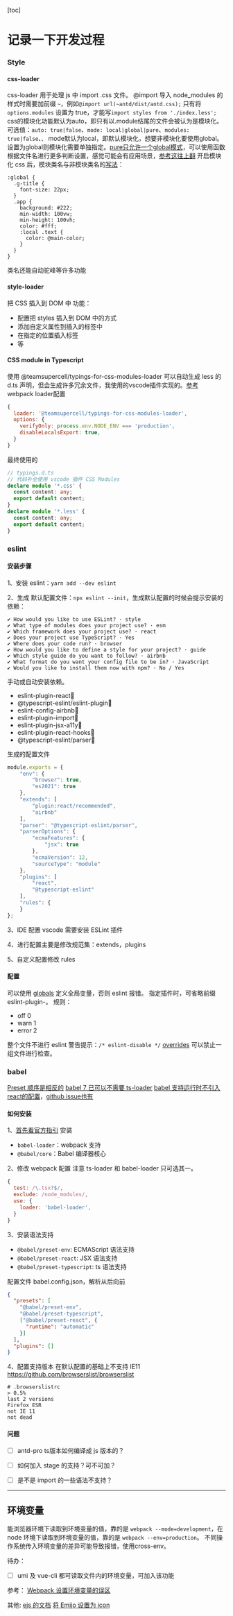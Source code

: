 [toc]

# 记录一下开发过程

### Style
#### css-loader
css-loader 用于处理 js 中 import .css 文件。
@import 导入 node_modules 的样式时需要加前缀 `~`，例如`@import url(~antd/dist/antd.css);`
只有将 `options.modules` 设置为 true，才能写`import styles from './index.less';`
css的模块化功能默认为auto，即只有以.module结尾的文件会被认为是模块化。
可选值：`auto: true|false`、`mode: local|global|pure`、`modules: true|false`、``、``
mode默认为local，即默认模块化，想要非模块化要使用global。设置为global则模块化需要单独指定。[pure只允许一个global模式](https://github.com/webpack-contrib/css-loader/issues/985)，可以使用函数根据文件名进行更多判断设置，感觉可能会有应用场景，[参考这往上翻](https://webpack.docschina.org/loaders/css-loader/#localidentname)
开启模块化 css 后，模块类名与非模块类名的[写法](https://webpack.docschina.org/loaders/css-loader/#modules)：
```less
:global {
  .g-title {
    font-size: 22px;
  }
  .app {
    background: #222;
    min-width: 100vw;
    min-height: 100vh;
    color: #fff;
    :local .text {
      color: @main-color;
    }
  }
} 
```

类名还能自动驼峰等许多功能

#### style-loader
把 CSS 插入到 DOM 中
功能：
- 配置把 styles 插入到 DOM 中的方式
- 添加自定义属性到插入的标签中
- 在指定的位置插入标签
- 等

#### CSS module in Typescript
使用 @teamsupercell/typings-for-css-modules-loader 可以自动生成 less 的 d.ts 声明，但会生成许多冗余文件，我使用的vscode插件实现的。[参考](https://juejin.cn/post/6844903560056930311)
webpack loader配置
```javascript
{
  loader: '@teamsupercell/typings-for-css-modules-loader',
  options: {
    verifyOnly: process.env.NODE_ENV === 'production',
    disableLocalsExport: true,
  }
}
```
最终使用的
```typescript
// typings.d.ts
// 代码补全使用 vscode 插件 CSS Modules
declare module '*.css' {
  const content: any;
  export default content;
}
declare module '*.less' {
  const content: any;
  export default content;
}
```

### eslint

#### 安装步骤
1、安装 eslint：`yarn add --dev eslint`

2、生成 默认配置文件：`npx eslint --init`，生成默认配置的时候会提示安装的依赖： 
```
✔ How would you like to use ESLint? · style
✔ What type of modules does your project use? · esm
✔ Which framework does your project use? · react
✔ Does your project use TypeScript? · Yes
✔ Where does your code run? · browser
✔ How would you like to define a style for your project? · guide
✔ Which style guide do you want to follow? · airbnb
✔ What format do you want your config file to be in? · JavaScript
✔ Would you like to install them now with npm? · No / Yes
```

手动或自动安装依赖。
- eslint-plugin-react📌
- @typescript-eslint/eslint-plugin📌
- eslint-config-airbnb📌
- eslint-plugin-import📌
- eslint-plugin-jsx-a11y📌
- eslint-plugin-react-hooks📌
- @typescript-eslint/parser📌

生成的配置文件
```javascript
module.exports = {
    "env": {
        "browser": true,
        "es2021": true
    },
    "extends": [
        "plugin:react/recommended",
        "airbnb"
    ],
    "parser": "@typescript-eslint/parser",
    "parserOptions": {
        "ecmaFeatures": {
            "jsx": true
        },
        "ecmaVersion": 12,
        "sourceType": "module"
    },
    "plugins": [
        "react",
        "@typescript-eslint"
    ],
    "rules": {
    }
};
```

3、IDE 配置 vscode 需要安装 ESLint 插件

4、进行配置主要是修改规范集：extends，plugins

5、自定义配置修改 rules

#### 配置
可以使用 [globals](https://cn.eslint.org/docs/user-guide/configuring#specifying-globals) 定义全局变量，否则 eslint 报错。
指定插件时，可省略前缀 eslint-plugin-。
规则：
- off 0
- warn 1
- error 2

整个文件不进行 eslint 警告提示：`/* eslint-disable */`
[overrides](https://cn.eslint.org/docs/user-guide/configuring#disabling-rules-only-for-a-group-of-files) 可以禁止一组文件进行检查。

### babel
[Preset 顺序是相反的](https://babel.docschina.org/docs/en/presets/#preset-%E9%A1%BA%E5%BA%8F)
[babel 7 已可以不需要 ts-loader](https://stackoverflow.com/a/52323181/10422553)
[babel 支持运行时不引入react的配置](https://zh-hans.reactjs.org/blog/2020/09/22/introducing-the-new-jsx-transform.html#manual-babel-setup)，[github issue也有](https://github.com/gatsbyjs/gatsby/issues/28657)

#### 如何安装
1、[首先看官方指引](https://babeljs.io/setup)
安装
- `babel-loader`：webpack 支持
- `@babel/core`：Babel 编译器核心

2、修改 webpack 配置
注意 ts-loader 和 babel-loader 只可选其一。
```javascript
{
  test: /\.tsx?$/,
  exclude: /node_modules/,
  use: {
    loader: 'babel-loader',
  }
}
```

3、安装语法支持
- `@babel/preset-env`: ECMAScript 语法支持
- `@babel/preset-react`: JSX 语法支持
- `@babel/preset-typescript`: ts 语法支持

配置文件
babel.config.json，解析从后向前
```json
{
  "presets": [
    "@babel/preset-env",
    "@babel/preset-typescript",
    ["@babel/preset-react", {
      "runtime": "automatic"
    }]
  ],
  "plugins": []
}
```

4、配置支持版本
在默认配置的基础上不支持 IE11
https://github.com/browserslist/browserslist

```
# .browserslistrc
> 0.5%
last 2 versions
Firefox ESR
not IE 11
not dead
```

#### 问题
- [ ] antd-pro ts版本如何编译成 js 版本的？
- [ ] 如何加入 stage 的支持？可不可加？
- [ ] 是不是 import 的一些语法不支持？


---

## 环境变量
能浏览器环境下读取到环境变量的值，靠的是 `webpack --mode=development`，在 node 环境下读取到环境变量的值，靠的是 `webpack --env=production`。
不同操作系统传入环境变量的差异可能导致报错，使用cross-env。

待办：
- [ ] umi 及 vue-cli 都可读取文件内的环境变量，可加入该功能

参考：
[Webpack 设置环境变量的误区](https://juejin.cn/post/6844904023791796237#heading-7)

其他: 
[ejs 的文档](https://ejs.co/)
[将 Emijo 设置为 icon](https://css-tricks.com/emojis-as-favicons/)

